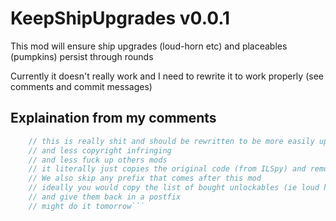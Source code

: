 # KeepShipUpgrades v0.0.1

This mod will ensure ship upgrades (loud-horn etc) and placeables (pumpkins) persist through rounds

Currently it doesn't really work and I need to rewrite it to work properly (see comments and commit messages)
## Explaination from my comments
```C#
    // this is really shit and should be rewritten to be more easily updatable
    // and less copyright infringing
    // and less fuck up others mods
    // it literally just copies the original code (from ILSpy) and removes all the shit that deletes upgrades
    // We also skip any prefix that comes after this mod
    // ideally you would copy the list of bought unlockables (ie loud horn, tv and pumpkin) before removal
    // and give them back in a postfix
    // might do it tomorrow```